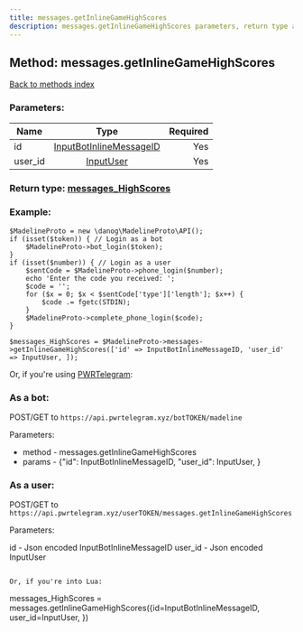 ```yaml
---
title: messages.getInlineGameHighScores
description: messages.getInlineGameHighScores parameters, return type and example
---
```

## Method: messages.getInlineGameHighScores  
[Back to methods index](index.md)


### Parameters:

| Name     |    Type       | Required |
|----------|:-------------:|---------:|
|id|[InputBotInlineMessageID](../types/InputBotInlineMessageID.md) | Yes|
|user\_id|[InputUser](../types/InputUser.md) | Yes|


### Return type: [messages\_HighScores](../types/messages_HighScores.md)

### Example:


```
$MadelineProto = new \danog\MadelineProto\API();
if (isset($token)) { // Login as a bot
    $MadelineProto->bot_login($token);
}
if (isset($number)) { // Login as a user
    $sentCode = $MadelineProto->phone_login($number);
    echo 'Enter the code you received: ';
    $code = '';
    for ($x = 0; $x < $sentCode['type']['length']; $x++) {
        $code .= fgetc(STDIN);
    }
    $MadelineProto->complete_phone_login($code);
}

$messages_HighScores = $MadelineProto->messages->getInlineGameHighScores(['id' => InputBotInlineMessageID, 'user_id' => InputUser, ]);
```

Or, if you're using [PWRTelegram](https://pwrtelegram.xyz):

### As a bot:

POST/GET to `https://api.pwrtelegram.xyz/botTOKEN/madeline`

Parameters:

* method - messages.getInlineGameHighScores
* params - {"id": InputBotInlineMessageID, "user_id": InputUser, }



### As a user:

POST/GET to `https://api.pwrtelegram.xyz/userTOKEN/messages.getInlineGameHighScores`

Parameters:

id - Json encoded InputBotInlineMessageID
user_id - Json encoded InputUser


```

Or, if you're into Lua:

```
messages_HighScores = messages.getInlineGameHighScores({id=InputBotInlineMessageID, user_id=InputUser, })
```

